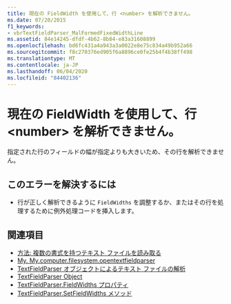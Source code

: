 ```yaml
---
title: 現在の FieldWidth を使用して、行 <number> を解析できません。
ms.date: 07/20/2015
f1_keywords:
- vbrTextFieldParser_MalFormedFixedWidthLine
ms.assetid: 84e14245-dfdf-4b62-8b84-e83a31608899
ms.openlocfilehash: bd6fc431a4a943a3a0022e8e75c834a49b952a66
ms.sourcegitcommit: f8c270376ed905f6a8896ce0fe25b4f4b38ff498
ms.translationtype: MT
ms.contentlocale: ja-JP
ms.lasthandoff: 06/04/2020
ms.locfileid: "84402136"
---
```

# <a name="line-number-cannot-be-parsed-using-the-current-fieldwidths"></a>現在の FieldWidth を使用して、行 \<number> を解析できません。
指定された行のフィールドの幅が指定よりも大きいため、その行を解析できません。  
  
## <a name="to-correct-this-error"></a>このエラーを解決するには  
  
- 行が正しく解析できるように `FieldWidths` を調整するか、またはその行を処理するために例外処理コードを挿入します。  
  
## <a name="see-also"></a>関連項目

- [方法: 複数の書式を持つテキスト ファイルを読み取る](../developing-apps/programming/drives-directories-files/how-to-read-from-text-files-with-multiple-formats.md)
- [My. My.computer.filesystem.opentextfieldparser](xref:Microsoft.VisualBasic.FileIO.FileSystem.OpenTextFieldParser%2A)
- [TextFieldParser オブジェクトによるテキスト ファイルの解析](../developing-apps/programming/drives-directories-files/parsing-text-files-with-the-textfieldparser-object.md)
- [TextFieldParser Object](../language-reference/objects/textfieldparser-object.md)
- [TextFieldParser.FieldWidths プロパティ](xref:Microsoft.VisualBasic.FileIO.TextFieldParser.FieldWidths%2A)
- [TextFieldParser.SetFieldWidths メソッド](xref:Microsoft.VisualBasic.FileIO.TextFieldParser.SetFieldWidths%2A)
